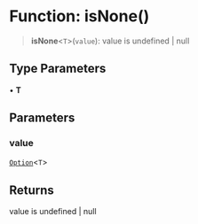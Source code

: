 # Function: isNone()

> **isNone**\<`T`\>(`value`): value is undefined \| null

## Type Parameters

• **T**

## Parameters

### value

[`Option`](../type-aliases/Option.md)\<`T`\>

## Returns

value is undefined \| null
